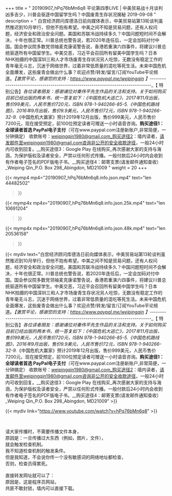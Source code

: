 +++
title = " 20190907_hPq76bMn6q8 平论第四季LIVE | 中美贸易战十月谈判凶多吉少，川普会驱逐中国留学生吗？中国废青生存状况揭秘 2019-09-08 "
description = " 白宫经济顾问库德洛日前向媒体表示，中美贸易站第13轮谈判虽然推迟到10月举行，但他不抱有希望。中美之间不知是贸易问题，还有人权问题，经济安全和政治安全问题。美国和苏联冷战持续多久？中国问题短时间不会解决，十年也很正常。川普总统也警告说，若2020年连任后，一定会加码对付中国。国会参议院多数党领袖麦克康诺警告说，香港若重演六四事件，将建议川普总统驱逐所有中国留学生。中美交恶，习近平会召回所有留美中国学生吗？日本NHK拍摄的中国深圳三和人才市场废青生存状况另人吃惊，无数没有稳定工作的青年毫无斗志，沉迷于网络世界，过着非常低质量的混吃等死生活。未来中国危机全面爆发，这些废青会做出什么事？欢迎点赞/转发/留言/订阅YouTube平论频道。_【激赏平论，感谢您的支持：https://www.paypal.me/weipingqin 】_-------------------------------------------------------------------------------_【 特别公告】_各位读者朋友：_感谢诸位对秦伟平先生作品的关注和支持。_关于如何购买目前已经出版的两本书，统一答复如下：_《中国危机大逃亡》，2017年11月出版，售价99美元，人民币售价720元，ISBN 978-1-940266-85-5._《中国危机路线图》，2016年9月出版，售价9.9美元，人民币售价72元，ISBN 978-1-940266-32-9._《中国危机大赢家》预计2019年12月出版，售价999美元，人民币售价7200元，现在接受预定，前100位预定读者可赠送一小时语音咨询。__购买途径1：全球读者首选 PayPal电子支付__（可在www.paypal.com注册新账户,非常简便，一分钟搞定）     收款账号：weipingqin1980@gmail.com_购买途径2：墙内读者，请发邮件至weipingqin1980@gmail.com咨询非公开的安全收款途径，一般24小时内可收到回复。__购买途径3：Google Play 在线购买_再次感谢大家的支持与海涵，为保护版权及读者安全，严禁以任何形式传播。一般付款后24小时内会收到有作者电子签名的PDF版电子书。__购买途径4：邮寄支票(请发邮件通知查收）_Weiping Qin_P.O. Box 298_Abingdon, MD21009 "
weight = 20
+++

{{< mymp4 mp4="20190907_hPq76bMn6q8.info.json.mp4" 
text="len 44482502"
>}}

{{< mymp4x  mp4x="20190907_hPq76bMn6q8.info.json.25k.mp4"
text="len 10691204"
>}}

{{< mymp4x  mp4x="20190907_hPq76bMn6q8.info.json.48k.mp4"
text="len 20536158"
>}}


{{< mydiv text="白宫经济顾问库德洛日前向媒体表示，中美贸易站第13轮谈判虽然推迟到10月举行，但他不抱有希望。中美之间不知是贸易问题，还有人权问题，经济安全和政治安全问题。美国和苏联冷战持续多久？中国问题短时间不会解决，十年也很正常。川普总统也警告说，若2020年连任后，一定会加码对付中国。国会参议院多数党领袖麦克康诺警告说，香港若重演六四事件，将建议川普总统驱逐所有中国留学生。中美交恶，习近平会召回所有留美中国学生吗？日本NHK拍摄的中国深圳三和人才市场废青生存状况另人吃惊，无数没有稳定工作的青年毫无斗志，沉迷于网络世界，过着非常低质量的混吃等死生活。未来中国危机全面爆发，这些废青会做出什么事？欢迎点赞/转发/留言/订阅YouTube平论频道。_【激赏平论，感谢您的支持：https://www.paypal.me/weipingqin 】_-------------------------------------------------------------------------------_【 特别公告】_各位读者朋友：_感谢诸位对秦伟平先生作品的关注和支持。_关于如何购买目前已经出版的两本书，统一答复如下：_《中国危机大逃亡》，2017年11月出版，售价99美元，人民币售价720元，ISBN 978-1-940266-85-5._《中国危机路线图》，2016年9月出版，售价9.9美元，人民币售价72元，ISBN 978-1-940266-32-9._《中国危机大赢家》预计2019年12月出版，售价999美元，人民币售价7200元，现在接受预定，前100位预定读者可赠送一小时语音咨询。__购买途径1：全球读者首选 PayPal电子支付__（可在www.paypal.com注册新账户,非常简便，一分钟搞定）     收款账号：weipingqin1980@gmail.com_购买途径2：墙内读者，请发邮件至weipingqin1980@gmail.com咨询非公开的安全收款途径，一般24小时内可收到回复。__购买途径3：Google Play 在线购买_再次感谢大家的支持与海涵，为保护版权及读者安全，严禁以任何形式传播。一般付款后24小时内会收到有作者电子签名的PDF版电子书。__购买途径4：邮寄支票(请发邮件通知查收）_Weiping Qin_P.O. Box 298_Abingdon, MD21009" >}}
<br>

{{< mydiv link="https://www.youtube.com/watch?v=hPq76bMn6q8" >}}


<br>

请大家传播时，不需要传播文件本身，<br>
原因是：一旦传播过大东西（例如，图片，文件），<br>
就会触发检查机制。<br>
我不知道检查机制的触发条件。<br>
但是我知道，不会说你传一个没有敏感词的网络地址都检查，<br>
否则，检查员得累死。<br><br>
直接转发网址就可以了：<br>
原因是，这是程序员网站，<br>
共匪不敢封锁，墙内可以直接下载。



